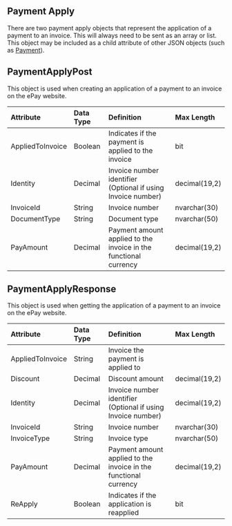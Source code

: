 ## Payment Apply
There are two payment apply objects that represent the application of a payment to an invoice. This will always need to be sent as an array or list. This object may be included as a child attribute of other JSON objects (such as [Payment](Payment.md)).


## PaymentApplyPost
This object is used when creating an application of a payment to an invoice on the ePay website.

| Attribute | Data Type | Definition | Max Length |
| :----------- | :--------- | :--------- | :--------- |
| AppliedToInvoice | Boolean | Indicates if the payment is applied to the invoice | bit |
| Identity | Decimal | Invoice number identifier (Optional if using Invoice number) | decimal(19,2) |
| InvoiceId | String | Invoice number | nvarchar(30) |
| DocumentType | String | Document type | nvarchar(50) |
| PayAmount | Decimal | Payment amount applied to the invoice in the functional currency | decimal(19,2) |


## PaymentApplyResponse
This object is used when getting the application of a payment to an invoice on the ePay website.

| Attribute | Data Type | Definition | Max Length |
| :----------- | :--------- | :--------- | :--------- |
| AppliedToInvoice | String | Invoice the payment is applied to | 
| Discount | Decimal | Discount amount | decimal(19,2) |
| Identity | Decimal | Invoice number identifier (Optional if using Invoice number) | decimal(19,2) |
| InvoiceId | String | Invoice number | nvarchar(30) |
| InvoiceType | String | Invoice type | nvarchar(50) |
| PayAmount | Decimal | Payment amount applied to the invoice in the functional currency | decimal(19,2) |
| ReApply | Boolean | Indicates if the application is reapplied | bit |